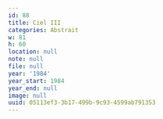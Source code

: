 ```yaml
---
id: 88
title: Ciel III
categories: Abstrait
w: 81
h: 60
location: null
note: null
file: null
year: '1984'
year_start: 1984
year_end: null
image: null
uuid: 05113ef3-3b17-499b-9c93-4599ab791353
---
```


